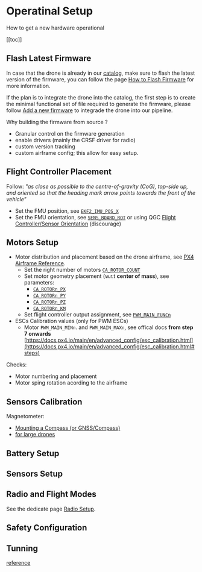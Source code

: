 # Operatinal Setup

How to get a new hardware operational

[[toc]]

## Flash Latest Firmware

In case that the drone is already in our [catalog](https://drones.eolab.de/#drones), make sure to flash the latest version of the firmware, you can follow the page [How to Flash Firmware](/common-operational-manual/flash-firmware.html) for more information.

If the plan is to integrate the drone into the catalog, the first step is to create the minimal functional set of file required to generate the firmware, please follow [Add a new firmware](https://github.com/EOLab-HSRW/drones-fw/blob/main/add.md) to integrade the drone into our pipeline.

Why building the firmware from source ?
- Granular control on the firmware generation
- enable drivers (mainly the CRSF driver for radio)
- custom version tracking
- custom airframe config; this allow for easy setup.

## Flight Controller Placement

Follow: *"as close as possible to the centre-of-gravity (CoG), top-side up, and oriented so that the heading mark arrow points towards the front of the vehicle"*

- Set the FMU position, see [`EKF2_IMU_POS_X`](https://docs.px4.io/main/en/advanced_config/parameter_reference.html#EKF2_IMU_POS_X)
- Set the FMU orientation, see [`SENS_BOARD_ROT`](https://docs.px4.io/main/en/advanced_config/parameter_reference.html#SENS_BOARD_ROT) or using QGC [Flight Controller/Sensor Orientation](https://docs.px4.io/main/en/config/flight_controller_orientation.html) (discourage)

## Motors Setup

- Motor distribution and placement based on the drone airframe, see [PX4 Airframe Reference](https://docs.px4.io/main/en/airframes/airframe_reference.html).
  - Set the right number of motors [`CA_ROTOR_COUNT`](https://docs.px4.io/main/en/advanced_config/parameter_reference.html#CA_ROTOR_COUNT)
  - Set motor geometry placement (w.r.t **center of mass**), see parameters:
    - [`CA_ROTORn_PX`](https://docs.px4.io/main/en/advanced_config/parameter_reference.html#CA_ROTOR0_PX)
    - [`CA_ROTORn_PY`](https://docs.px4.io/main/en/advanced_config/parameter_reference.html#CA_ROTOR0_PY)
    - [`CA_ROTORn_PZ`](https://docs.px4.io/main/en/advanced_config/parameter_reference.html#CA_ROTOR0_PZ)
    - [`CA_ROTORn_KM`](https://docs.px4.io/main/en/advanced_config/parameter_reference.html#CA_ROTOR0_KM)
  - Set flight controller output assignment, see [`PWM_MAIN_FUNCn`](https://docs.px4.io/main/en/advanced_config/parameter_reference.html#PWM_MAIN_FUNC1)
- ESCs Calibration values (only for PWM ESCs)
  - Motor `PWM_MAIN_MINn`. and `PWM_MAIN_MAXn`, see offical docs **from step 7 onwards** [https://docs.px4.io/main/en/advanced_config/esc_calibration.html](https://docs.px4.io/main/en/advanced_config/esc_calibration.html#steps)

Checks:
- Motor numbering and placement
- Motor sping rotation acording to the airframe

## Sensors Calibration

Magnetometer:
- [Mounting a Compass (or GNSS/Compass) ](https://docs.px4.io/main/en/assembly/mount_gps_compass.html)
- [for large drones](https://docs.px4.io/main/en/config/compass.html#large-vehicle-calibration)

## Battery Setup

## Sensors Setup

## Radio and Flight Modes

See the dedicate page [Radio Setup](/development/radio-setup).

## Safety Configuration

## Tunning


[reference](https://docs.px4.io/main/en/advanced_config/)
